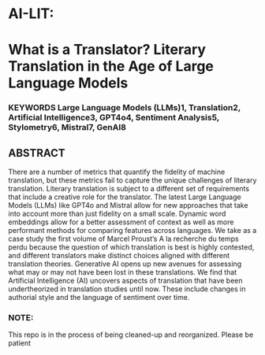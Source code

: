 # AI-LIT:
# What is a Translator? Literary Translation in the Age of Large Language Models


### **KEYWORDS** Large Language Models (LLMs)1, Translation2, Artificial Intelligence3, GPT4o4, Sentiment Analysis5, Stylometry6, Mistral7, GenAI8

## **ABSTRACT** 

There are a number of metrics that quantify the fidelity of machine translation, but these metrics fail to capture the unique challenges of literary translation. Literary translation is subject to a different set of requirements that include a creative role for the translator. The latest Large Language Models (LLMs) like GPT4o and Mistral allow for new approaches that take into account more than just fidelity on a small scale. Dynamic word embeddings allow for a better assessment of context as well as more performant methods for comparing features across languages. We take as a case study the first volume of Marcel Proust’s A la recherche du temps perdu because the question of which translation is best is highly contested, and different translators make distinct choices aligned with different translation theories. Generative AI opens up new avenues for assessing what may or may not have been lost in these translations. We find that Artificial Intelligence (AI) uncovers aspects of translation that have been undertheorized in translation studies until now. These include changes in authorial style and the language of sentiment over time.

### NOTE:
This repo is in the process of being cleaned-up and reorganized. Please be patient  
